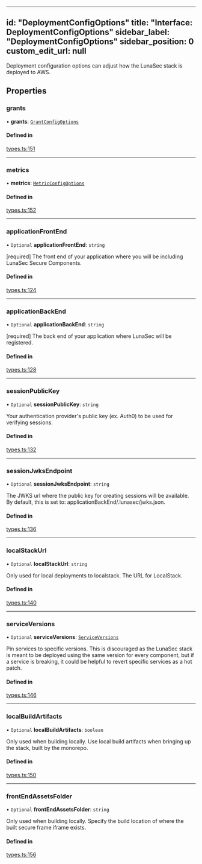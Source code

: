 <!--
  ~ Copyright by LunaSec (owned by Refinery Labs, Inc)
  ~
  ~ Licensed under the Creative Commons Attribution-ShareAlike 4.0 International
  ~ (the "License"); you may not use this file except in compliance with the
  ~ License. You may obtain a copy of the License at
  ~
  ~ https://creativecommons.org/licenses/by-sa/4.0/legalcode
  ~
  ~ See the License for the specific language governing permissions and
  ~ limitations under the License.
  ~
-->
---
id: "DeploymentConfigOptions"
title: "Interface: DeploymentConfigOptions"
sidebar_label: "DeploymentConfigOptions"
sidebar_position: 0
custom_edit_url: null
---

Deployment configuration options can adjust how the LunaSec stack is deployed to AWS.

## Properties

### grants

• **grants**: [`GrantConfigOptions`](GrantConfigOptions.md)

#### Defined in

[types.ts:151](https://github.com/lunasec-io/lunasec/blob/218df468/js/sdks/packages/cli/src/config/types.ts#L151)

___

### metrics

• **metrics**: [`MetricConfigOptions`](MetricConfigOptions.md)

#### Defined in

[types.ts:152](https://github.com/lunasec-io/lunasec/blob/218df468/js/sdks/packages/cli/src/config/types.ts#L152)

___

### applicationFrontEnd

• `Optional` **applicationFrontEnd**: `string`

[required] The front end of your application where you will be including LunaSec Secure Components.

#### Defined in

[types.ts:124](https://github.com/lunasec-io/lunasec/blob/218df468/js/sdks/packages/cli/src/config/types.ts#L124)

___

### applicationBackEnd

• `Optional` **applicationBackEnd**: `string`

[required] The back end of your application where LunaSec will be registered.

#### Defined in

[types.ts:128](https://github.com/lunasec-io/lunasec/blob/218df468/js/sdks/packages/cli/src/config/types.ts#L128)

___

### sessionPublicKey

• `Optional` **sessionPublicKey**: `string`

Your authentication provider's public key (ex. Auth0) to be used for verifying sessions.

#### Defined in

[types.ts:132](https://github.com/lunasec-io/lunasec/blob/218df468/js/sdks/packages/cli/src/config/types.ts#L132)

___

### sessionJwksEndpoint

• `Optional` **sessionJwksEndpoint**: `string`

The JWKS url where the public key for creating sessions will be available. By default, this is set to: applicationBackEnd/.lunasec/jwks.json.

#### Defined in

[types.ts:136](https://github.com/lunasec-io/lunasec/blob/218df468/js/sdks/packages/cli/src/config/types.ts#L136)

___

### localStackUrl

• `Optional` **localStackUrl**: `string`

Only used for local deployments to localstack. The URL for LocalStack.

#### Defined in

[types.ts:140](https://github.com/lunasec-io/lunasec/blob/218df468/js/sdks/packages/cli/src/config/types.ts#L140)

___

### serviceVersions

• `Optional` **serviceVersions**: [`ServiceVersions`](../index.md#serviceversions)

Pin services to specific versions. This is discouraged as the LunaSec stack
is meant to be deployed using the same version for every component, but if
a service is breaking, it could be helpful to revert specific services as a hot patch.

#### Defined in

[types.ts:146](https://github.com/lunasec-io/lunasec/blob/218df468/js/sdks/packages/cli/src/config/types.ts#L146)

___

### localBuildArtifacts

• `Optional` **localBuildArtifacts**: `boolean`

Only used when building locally. Use local build artifacts when bringing up the stack, built by the monorepo.

#### Defined in

[types.ts:150](https://github.com/lunasec-io/lunasec/blob/218df468/js/sdks/packages/cli/src/config/types.ts#L150)

___

### frontEndAssetsFolder

• `Optional` **frontEndAssetsFolder**: `string`

Only used when building locally. Specify the build location of where the built secure frame iframe exists.

#### Defined in

[types.ts:156](https://github.com/lunasec-io/lunasec/blob/218df468/js/sdks/packages/cli/src/config/types.ts#L156)
